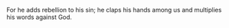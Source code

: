 For he adds rebellion to his sin; he claps his hands among us and multiplies his words against God.
